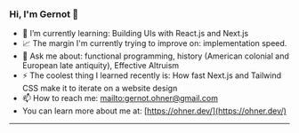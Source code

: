 ### Hi, I'm Gernot 👋

- 🌱 I’m currently learning: Building UIs with React.js and Next.js
- 📈 The margin I'm currently trying to improve on: implementation speed.
- 💬 Ask me about: functional programming, history (American colonial and European late antiquity), Effective Altruism
- ⚡ The coolest thing I learned recently is: How fast Next.js and Tailwind CSS make it to iterate on a website design
- 📫 How to reach me: [mailto:gernot.ohner@gmail.com](gernot.ohner@gmail.com)
- You can learn more about me at: [https://ohner.dev/](https://ohner.dev/)

---
